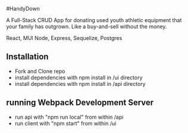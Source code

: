 #HandyDown

A Full-Stack CRUD App for donating used youth athletic equipment that your family has outgrown.  Like a buy-and-sell without the money.

React, MUI
Node, Express, Sequelize, Postgres

## Installation

- Fork and Clone repo
- install dependencies with npm install in /ui directory
- install dependencies with npm install in /api directory

## running Webpack Development Server

- run api with "npm run local" from within /api
- run client with "npm start" from within /ui
